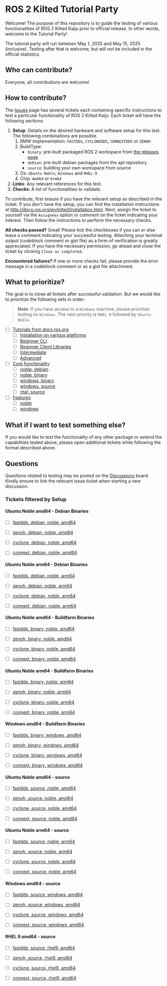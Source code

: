 # ROS 2 Kilted Tutorial Party

Welcome! The purpose of this repository is to guide the testing of various functionalities of ROS 2 Kilted Kaiju prior to official release.
In other words, welcome to the Tutorial Party!

The tutorial party will run between May 1, 2025 and May 15, 2025 (inclusive).
Testing after that is welcome, but will not be included in the official statistics.

## Who can contribute?

Everyone, all contributions are welcome!

## How to contribute?

The [Issues](https://github.com/ros2/kilted_tutorial_party/issues) page has several tickets each containing specific instructions to test a particular functionality of ROS 2 Kilted Kaiju.
Each ticket will have the following sections:

1. **Setup**: Details on the desired hardware and software setup for this test. The following combinations are possible.
   1. RMW Implementation: `FASTDDS`, `CYCLONEDDS`, `CONNEXTDDS` or `ZENOH`
   2. BuildType:
      * `binary`: pre-built packaged ROS 2 workspace from [the releases page](https://github.com/ros2/ros2/releases/tag/release-kilted-beta-20250430)
      * `debian`: pre-built debian packages from the apt repository
      * `source`: building your own workspace from source
   3. Os: `Ubuntu Noble`, `Windows` and `RHEL-9`
   4. Chip: `Amd64` or `Arm64`
2. **Links**: Any relevant references for this test.
3. **Checks**: A list of functionalities to validate.

To contribute, first ensure if you have the relevant setup as described in the ticket.
If you don't have the setup, you can find the installation instructions at http://docs.ros.org/en/kilted/Installation.html.
Next, assign the ticket to yourself via the `Assignees` option or comment on the ticket indicating your interest.
Then follow the instructions to perform the necessary checks.

**All checks passed?**
Great! Please tick the checkboxes if you can or else leave a comment indicating your successful testing.
Attaching your terminal output (codeblock comment or gist file) as a form of verification is greatly appreciated.
If you have the necessary permission, go ahead and close the ticket by clicking `Close as completed`.

**Encountered failures?**
If one or more checks fail, please provide the error message in a codeblock comment or as a gist file attachment.

## What to prioritize?

The goal is to close all tickets after successful validation. But we would like to prioritize the following sets in order:

> **Note**: If you have access to a `Windows` machine, please prioritize testing on `Windows`. The next priority is `RHEL-9` followed by `Ubuntu Noble`.
- [ ] [Tutorials from docs.ros.org](https://github.com/ros2/kilted_tutorial_party/issues?q=is%3Aissue+is%3Aopen+label%3Adocs)
  - [ ] [Installation on various platforms](https://github.com/ros2/kilted_tutorial_party/issues?q=is%3Aissue+is%3Aopen+label%3Ainstallation+)
  - [ ] [Beginner CLI](https://github.com/ros2/kilted_tutorial_party/issues?q=is%3Aopen+label%3Adocs+label%3Abeginner-cli-tools+)
  - [ ] [Beginner Client Libraries](https://github.com/ros2/kilted_tutorial_party/issues?q=is%3Aopen+label%3Adocs+label%3Abeginner-client-libraries+)
  - [ ] [Intermediate](https://github.com/ros2/kilted_tutorial_party/issues?q=is%3Aopen+label%3Adocs+label%3Aintermediate+)
  - [ ] [Advanced](https://github.com/ros2/kilted_tutorial_party/issues?q=is%3Aopen+label%3Adocs+label%3Aadvanced+)
- [ ] [Core functionality](https://github.com/ros2/kilted_tutorial_party/labels/core)
  - [ ] [noble, debian](https://github.com/ros2/kilted_tutorial_party/issues?q=is%3Aissue%20is%3Aopen%20label%3Acore%20label%3Anoble%20label%3Adebian%20)
  - [ ] [noble, binary](https://github.com/ros2/kilted_tutorial_party/issues?q=is%3Aissue%20is%3Aopen%20label%3Acore%20label%3Anoble%20label%3Abinary)
  - [ ] [windows, binary](https://github.com/ros2/kilted_tutorial_party/issues?q=is%3Aissue%20is%3Aopen%20label%3Acore%20label%3Awindows%20label%3Abinary%20)
  - [ ] [windows, source](https://github.com/ros2/kilted_tutorial_party/issues?q=is%3Aissue+is%3Aopen+label%3Acore+label%3A%22Build+type%3A+Source%22+label%3A%22OS%3A+Windows%22+)
  - [ ] [rhel, source](https://github.com/ros2/kilted_tutorial_party/issues?q=is%3Aissue+is%3Aopen+label%3Acore+label%3A%22Build+type%3A+Source%22+label%3A%22OS%3A+RHEL+9%22+)
- [ ] [Features](https://github.com/ros2/kilted_tutorial_party/issues?q=is%3Aissue+is%3Aopen+label%3Afeature+)
  - [ ] [noble](https://github.com/ros2/kilted_tutorial_party/issues?q=is%3Aissue%20is%3Aopen%20label%3Afeature%20label%3Anoble%20)
  - [ ] [windows](https://github.com/ros2/kilted_tutorial_party/issues?q=is%3Aissue%20is%3Aopen%20label%3Afeature%20label%3Awindows)

## What if I want to test something else?

If you would like to test the functionality of any other package or extend the capabilities tested above, please open additional tickets while following the format described above.

## Questions

Questions related to testing may be posted on the [Discussions](https://github.com/ros2/kilted_tutorial_party/discussions) board.
Kindly ensure to link the relevant issue ticket when starting a new discussion.

### Tickets filtered by Setup

#### Ubuntu Noble amd64 - Debian Binaries

- [ ] [fastdds, debian, noble, amd64](https://github.com/ros2/kilted_tutorial_party/issues?q=is%3Aissue%20is%3Aopen%20label%3Adebian%20label%3Anoble%20label%3Aamd64%20label%3Afastdds)

- [ ] [zenoh, debian, noble, amd64](https://github.com/ros2/kilted_tutorial_party/issues?q=is%3Aissue%20is%3Aopen%20label%3Adebian%20label%3Anoble%20label%3Aamd64%20label%3Azenoh)

- [ ] [cyclone, debian, noble, amd64](https://github.com/ros2/kilted_tutorial_party/issues?q=is%3Aissue%20is%3Aopen%20label%3Adebian%20label%3Anoble%20label%3Aamd64%20label%3Acyclone)

- [ ] [connext, debian, noble, amd64](https://github.com/ros2/kilted_tutorial_party/issues?q=is%3Aissue%20is%3Aopen%20label%3Adebian%20label%3Anoble%20label%3Aamd64%20label%3Aconnext)

#### Ubuntu Noble arm64 - Debian Binaries

- [ ] [fastdds, debian, noble, arm64](https://github.com/ros2/kilted_tutorial_party/issues?q=is%3Aissue%20is%3Aopen%20label%3Adebian%20label%3Anoble%20label%3Aarm64%20label%3Afastdds)

- [ ] [zenoh, debian, noble, arm64](https://github.com/ros2/kilted_tutorial_party/issues?q=is%3Aissue%20is%3Aopen%20label%3Adebian%20label%3Anoble%20label%3Aarm64%20label%3Azeonh)

- [ ] [cyclone, debian, noble, arm64](https://github.com/ros2/kilted_tutorial_party/issues?q=is%3Aissue%20is%3Aopen%20label%3Adebian%20label%3Anoble%20label%3Aarm64%20label%3Acyclone)

- [ ] [connext, debian, noble, arm64](https://github.com/ros2/kilted_tutorial_party/issues?q=is%3Aissue%20is%3Aopen%20label%3Adebian%20label%3Anoble%20label%3Aarm64%20label%3Aconnext)

#### Ubuntu Noble amd64 - Buildfarm Binaries

- [ ] [fastdds, binary, noble, amd64](https://github.com/ros2/kilted_tutorial_party/issues?q=is%3Aissue%20is%3Aopen%20label%3Abinary%20label%3Anoble%20label%3Aamd64%20label%3Afastdds)

- [ ] [zenoh, binary, noble, amd64](https://github.com/ros2/kilted_tutorial_party/issues?q=is%3Aissue%20is%3Aopen%20label%3Abinary%20label%3Anoble%20label%3Aamd64%20label%3Azenoh)

- [ ] [cyclone, binary, noble, amd64](https://github.com/ros2/kilted_tutorial_party/issues?q=is%3Aissue%20is%3Aopen%20label%3Abinary%20label%3Anoble%20label%3Aamd64%20label%3Acyclone)

- [ ] [connext, binary, noble, amd64](https://github.com/ros2/kilted_tutorial_party/issues?q=is%3Aissue%20is%3Aopen%20label%3Abinary%20label%3Anoble%20label%3Aamd64%20label%3Aconnext)

#### Ubuntu Noble arm64 - Buildfarm Binaries

- [ ] [fastdds, binary, noble, arm64](https://github.com/ros2/kilted_tutorial_party/issues?q=is%3Aissue%20is%3Aopen%20label%3Abinary%20label%3Anoble%20label%3Aarm64%20label%3Afastdds)

- [ ] [zenoh, binary, noble, arm64](https://github.com/ros2/kilted_tutorial_party/issues?q=is%3Aissue%20is%3Aopen%20label%3Abinary%20label%3Anoble%20label%3Aarm64%20label%3Azenoh)

- [ ] [cyclone, binary, noble, arm64](https://github.com/ros2/kilted_tutorial_party/issues?q=is%3Aissue%20is%3Aopen%20label%3Abinary%20label%3Anoble%20label%3Aarm64%20label%3Acyclone)

- [ ] [connext, binary, noble, arm64](https://github.com/ros2/kilted_tutorial_party/issues?q=is%3Aissue%20is%3Aopen%20label%3Abinary%20label%3Anoble%20label%3Aarm64%20label%3Aconnext)

#### Windows amd64 - Buildfarm Binaries

- [ ] [fastdds, binary, windows, amd64](https://github.com/ros2/kilted_tutorial_party/issues?q=is%3Aissue%20is%3Aopen%20label%3Afastdds%20label%3Abinary%20label%3Awindows%20label%3Aamd64%20)

- [ ] [zenoh, binary, windows, amd64](https://github.com/ros2/kilted_tutorial_party/issues?q=is%3Aissue%20is%3Aopen%20label%3Azenoh%20label%3Abinary%20label%3Awindows%20label%3Aamd64%20)

- [ ] [cyclone, binary, windows, amd64](https://github.com/ros2/kilted_tutorial_party/issues?q=is%3Aissue%20is%3Aopen%20label%3Acyclone%20label%3Abinary%20label%3Awindows%20label%3Aamd64%20)

- [ ] [connext, binary, windows, amd64](https://github.com/ros2/kilted_tutorial_party/issues?q=is%3Aissue%20is%3Aopen%20label%3Aconnext%20label%3Abinary%20label%3Awindows%20label%3Aamd64%20)

#### Ubuntu Noble amd64 - source

- [ ] [fastdds, source, noble, amd64](https://github.com/ros2/kilted_tutorial_party/issues?q=is%3Aissue%20is%3Aopen%20label%3Asource%20label%3Anoble%20label%3Aamd64%20label%3Afastdds)

- [ ] [zenoh, source, noble, amd64](https://github.com/ros2/kilted_tutorial_party/issues?q=is%3Aissue%20is%3Aopen%20label%3Asource%20label%3Anoble%20label%3Aamd64%20label%3Azenoh)

- [ ] [cyclone, source, noble, amd64](https://github.com/ros2/kilted_tutorial_party/issues?q=is%3Aissue%20is%3Aopen%20label%3Asource%20label%3Anoble%20label%3Aamd64%20label%3Acyclone)

- [ ] [connext, source, noble, amd64](https://github.com/ros2/kilted_tutorial_party/issues?q=is%3Aissue%20is%3Aopen%20label%3Asource%20label%3Anoble%20label%3Aamd64%20label%3Aconnext)

#### Ubuntu Noble arm64 - source

- [ ] [fastdds, source, noble, arm64](https://github.com/ros2/kilted_tutorial_party/issues?q=is%3Aissue%20is%3Aopen%20label%3Asource%20label%3Anoble%20label%3Aarm64%20label%3Afastdds)

- [ ] [zenoh, source, noble, arm64](https://github.com/ros2/kilted_tutorial_party/issues?q=is%3Aissue%20is%3Aopen%20label%3Asource%20label%3Anoble%20label%3Aarm64%20label%3Azenoh)

- [ ] [cyclone, source, noble, arm64](https://github.com/ros2/kilted_tutorial_party/issues?q=is%3Aissue%20is%3Aopen%20label%3Asource%20label%3Anoble%20label%3Aarm64%20label%3Acyclone)

- [ ] [connext, source, noble, arm64](https://github.com/ros2/kilted_tutorial_party/issues?q=is%3Aissue%20is%3Aopen%20label%3Asource%20label%3Anoble%20label%3Aarm64%20label%3Aconnext)

#### Windows amd64 - source

- [ ] [fastdds, source, windows, amd64](https://github.com/ros2/kilted_tutorial_party/issues?q=is%3Aissue%20is%3Aopen%20label%3Afastdds%20label%3Asource%20label%3Awindows%20label%3Aamd64%20)

- [ ] [zenoh, source, windows, amd64](https://github.com/ros2/kilted_tutorial_party/issues?q=is%3Aissue%20is%3Aopen%20label%3Azenoh%20label%3Asource%20label%3Awindows%20label%3Aamd64%20)

- [ ] [cyclone, source, windows, amd64](https://github.com/ros2/kilted_tutorial_party/issues?q=is%3Aissue%20is%3Aopen%20label%3Acyclone%20label%3Asource%20label%3Awindows%20label%3Aamd64%20)

- [ ] [connext, source, windows, amd64](https://github.com/ros2/kilted_tutorial_party/issues?q=is%3Aissue%20is%3Aopen%20label%3Aconnext%20label%3Asource%20label%3Awindows%20label%3Aamd64%20)

#### RHEL 9 amd64 - source

- [ ] [fastdds, source, rhel9, amd64](https://github.com/ros2/kilted_tutorial_party/issues?q=is%3Aissue%20is%3Aopen%20label%3Afastdds%20%20label%3A%22rhel%209%22%20label%3Aamd64%20label%3Asource)

- [ ] [zenoh, source, rhel9, amd64](https://github.com/ros2/kilted_tutorial_party/issues?q=is%3Aissue%20is%3Aopen%20label%3Azenoh%20%20label%3A%22rhel%209%22%20label%3Aamd64%20label%3Asource)

- [ ] [cyclone, source, rhel9, amd64](https://github.com/ros2/kilted_tutorial_party/issues?q=is%3Aissue%20is%3Aopen%20label%3Acyclone%20%20label%3A%22rhel%209%22%20label%3Aamd64%20label%3Asource)

- [ ] [connext, source, rhel9, amd64](https://github.com/ros2/kilted_tutorial_party/issues?q=is%3Aissue%20is%3Aopen%20label%3Aconnext%20%20label%3A%22rhel%209%22%20label%3Aamd64%20label%3Asource)
